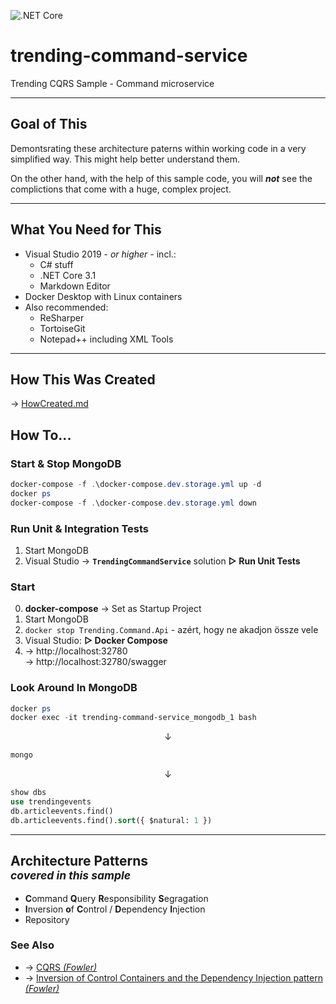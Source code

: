 ![.NET Core](https://github.com/GustinAG/trending-command-service/workflows/.NET%20Core/badge.svg)

# trending-command-service
Trending CQRS Sample - Command microservice

---
## Goal of This
Demontsrating these architecture paterns within working code in a very simplified way.
This might help better understand them.

On the other hand, with the help of this sample code, you will ***not*** see the complictions that come with a huge, complex project.

---
## What You Need for This
 + Visual Studio 2019 - *or higher* - incl.:
    + C# stuff
    + .NET Core 3.1
    + Markdown Editor
 + Docker Desktop with Linux containers
 + Also recommended:
    + ReSharper
    + TortoiseGit
    + Notepad++ including XML Tools

---
## How This Was Created
&rarr; [HowCreated.md](HowCreated.md)

## How To...
### Start & Stop MongoDB
```powershell
docker-compose -f .\docker-compose.dev.storage.yml up -d
docker ps
docker-compose -f .\docker-compose.dev.storage.yml down
```

### Run Unit & Integration Tests
1. Start MongoDB
2. Visual Studio &rarr; **`TrendingCommandService`** solution **&#9655; Run Unit Tests**

### Start
0. **docker-compose** &rarr; Set as Startup Project
1. Start MongoDB
1. `docker stop Trending.Command.Api` - azért, hogy ne akadjon össze vele
1. Visual Studio: **&#9655; Docker Compose**
 2. &rarr; http://localhost:32780 <br />
    &rarr; http://localhost:32780/swagger

### Look Around In MongoDB
```powershell
docker ps
docker exec -it trending-command-service_mongodb_1 bash
```
<center> &darr; </center>

```Bash
mongo
```

<center> &darr; </center>

```SQL
show dbs
use trendingevents
db.articleevents.find()
db.articleevents.find().sort({ $natural: 1 })
```

---
## Architecture Patterns <br /> <small> *covered in this sample* </small>
 + **C**ommand **Q**uery **R**esponsibility **S**egragation
 + **I**nversion **o**f **C**ontrol / **D**ependency **I**njection
 + Repository

### See Also
 + &rarr; [CQRS *(Fowler)*](https://martinfowler.com/bliki/CQRS.html)
 + &rarr; [Inversion of Control Containers and the Dependency Injection pattern *(Fowler)*](https://martinfowler.com/articles/injection.html)
